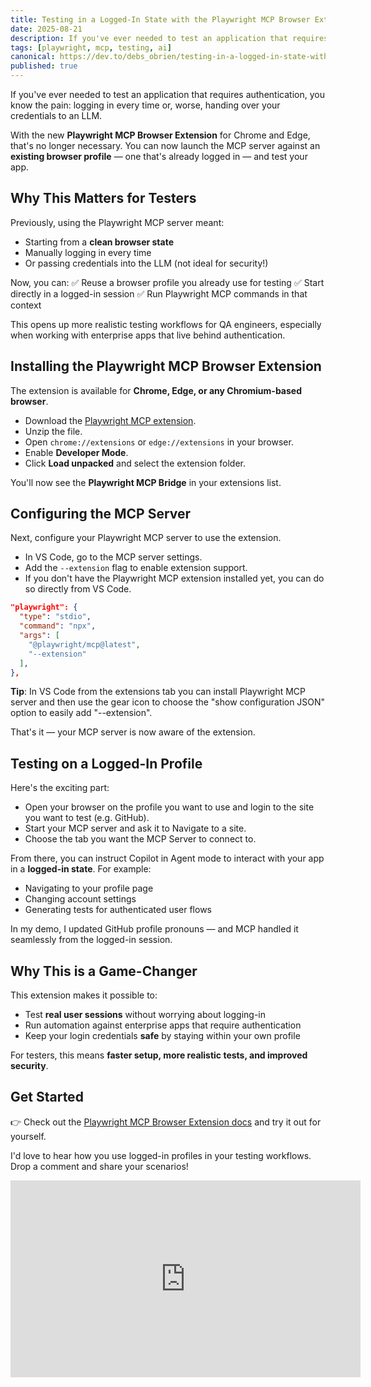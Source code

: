 ```yaml
---
title: Testing in a Logged-In State with the Playwright MCP Browser Extension
date: 2025-08-21
description: If you've ever needed to test an application that requires authentication, you know the pain of logging in every time or, worse, handing over your credentials to an LLM. With the new Playwright MCP Browser Extension for Chrome and Edge, that's no longer necessary.
tags: [playwright, mcp, testing, ai]
canonical: https://dev.to/debs_obrien/testing-in-a-logged-in-state-with-the-playwright-mcp-browser-extension-4cmg
published: true
---
```


If you've ever needed to test an application that requires authentication, you know the pain: logging in every time or, worse, handing over your credentials to an LLM.

With the new **Playwright MCP Browser Extension** for Chrome and Edge, that's no longer necessary. You can now launch the MCP server against an **existing browser profile** — one that's already logged in — and test your app.

## Why This Matters for Testers

Previously, using the Playwright MCP server meant:

- Starting from a **clean browser state**
- Manually logging in every time
- Or passing credentials into the LLM (not ideal for security!)

Now, you can:
✅ Reuse a browser profile you already use for testing
✅ Start directly in a logged-in session
✅ Run Playwright MCP commands in that context

This opens up more realistic testing workflows for QA engineers, especially when working with enterprise apps that live behind authentication.

## Installing the Playwright MCP Browser Extension

The extension is available for **Chrome, Edge, or any Chromium-based browser**.

- Download the [Playwright MCP extension](https://github.com/microsoft/playwright-mcp/blob/main/extension/README.md).
- Unzip the file.
- Open `chrome://extensions` or `edge://extensions` in your browser.
- Enable **Developer Mode**.
- Click **Load unpacked** and select the extension folder.

You'll now see the **Playwright MCP Bridge** in your extensions list.

## Configuring the MCP Server

Next, configure your Playwright MCP server to use the extension.

- In VS Code, go to the MCP server settings.
- Add the `--extension` flag to enable extension support.
- If you don't have the Playwright MCP extension installed yet, you can do so directly from VS Code.

```json
"playwright": {
  "type": "stdio",
  "command": "npx",
  "args": [
    "@playwright/mcp@latest",
    "--extension"
  ],
},
```

**Tip**: In VS Code from the extensions tab you can install Playwright MCP server and then use the gear icon to choose the "show configuration JSON" option to easily add "--extension".

That's it — your MCP server is now aware of the extension.

## Testing on a Logged-In Profile

Here's the exciting part:

- Open your browser on the profile you want to use and login to the site you want to test (e.g. GitHub).
- Start your MCP server and ask it to Navigate to a site.
- Choose the tab you want the MCP Server to connect to.

From there, you can instruct Copilot in Agent mode to interact with your app in a **logged-in state**. For example:

- Navigating to your profile page
- Changing account settings
- Generating tests for authenticated user flows

In my demo, I updated GitHub profile pronouns — and MCP handled it seamlessly from the logged-in session.

## Why This is a Game-Changer

This extension makes it possible to:

- Test **real user sessions** without worrying about logging-in
- Run automation against enterprise apps that require authentication
- Keep your login credentials **safe** by staying within your own profile

For testers, this means **faster setup, more realistic tests, and improved security**.

## Get Started

👉 Check out the [Playwright MCP Browser Extension docs](https://github.com/microsoft/playwright-mcp/blob/main/extension/README.md) and try it out for yourself.

I'd love to hear how you use logged-in profiles in your testing workflows. Drop a comment and share your scenarios!

<iframe width="560" height="315" src="https://www.youtube.com/embed/uE0r51pneSA" title="YouTube video player" frameborder="0" allow="accelerometer; autoplay; clipboard-write; encrypted-media; gyroscope; picture-in-picture; web-share" allowfullscreen></iframe>
